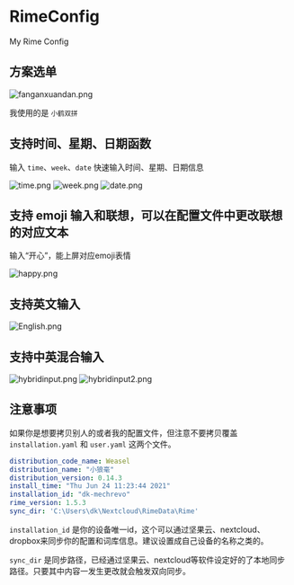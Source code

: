 # RimeConfig

My Rime Config

## 方案选单

![fanganxuandan.png](./img/1.png)

我使用的是 `小鹤双拼`

## 支持时间、星期、日期函数

输入 `time`、`week`、`date` 快速输入时间、星期、日期信息

![time.png](./img/2.png)
![week.png](./img/3.png)
![date.png](./img/4.png)

## 支持 emoji 输入和联想，可以在配置文件中更改联想的对应文本

输入“开心”，能上屏对应emoji表情

![happy.png](./img/5.png)

## 支持英文输入

![English.png](./img/6.png)

## 支持中英混合输入

![hybridinput.png](./img/7.png)
![hybridinput2.png](./img/8.png)

## 注意事项

如果你是想要拷贝别人的或者我的配置文件，但注意不要拷贝覆盖 `installation.yaml` 和 `user.yaml` 这两个文件。

```yaml
distribution_code_name: Weasel
distribution_name: "小狼毫"
distribution_version: 0.14.3
install_time: "Thu Jun 24 11:23:44 2021"
installation_id: "dk-mechrevo"
rime_version: 1.5.3
sync_dir: 'C:\Users\dk\Nextcloud\RimeData\Rime'
```

`installation_id` 是你的设备唯一id，这个可以通过坚果云、nextcloud、dropbox来同步你的配置和词库信息。建议设置成自己设备的名称之类的。

`sync_dir` 是同步路径，已经通过坚果云、nextcloud等软件设定好的了本地同步路径。只要其中内容一发生更改就会触发双向同步。
